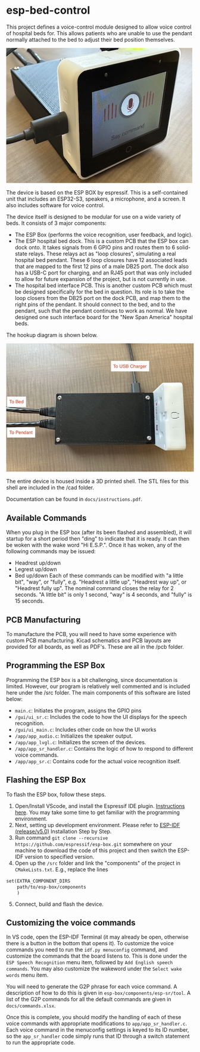 # esp-bed-control

This project defines a voice-control module designed to allow voice control of hospital beds for. This allows patients who are unable to use the pendant normally attached to the bed to adjust their bed position themselves.

![Image of ESP Bed Control Box](img/image.jpg)

The device is based on the ESP BOX by espressif. This is a self-contained unit that includes an ESP32-S3, speakers, a microphone, and a screen. It also includes software for voice control.

The device itself is designed to be modular for use on a wide variety of beds. It consists of 3 major components:
  - The ESP Box (performs the voice recognition, user feedback, and logic).
  - The ESP hospital bed dock. This is a custom PCB that the ESP box can dock onto. It takes signals from 6 GPIO pins and routes them to 6 solid-state relays. These relays act as "loop closures", simulating a real hospital bed pendant. These 6 loop closures have 12 associated leads that are mapped to the first 12 pins of a male DB25 port. The dock also has a USB-C port for charging, and an RJ45 port that was only included to allow for future expansion of the project, but is not currently in use.
  - The hospital bed interface PCB. This is another custom PCB which must be designed specifically for the bed in question. Its role is to take the loop closers from the DB25 port on the dock PCB, and map them to the right pins of the pendant. It should connect to the bed, and to the pendant, such that the pendant continues to work as normal. We have designed one such interface board for the "New Span America" hospital beds. 

The hookup diagram is shown below.

![Image of ESP Bed Control Hookup](img/hookup.jpg)

The entire device is housed inside a 3D printed shell. The STL files for this shell are included in the /cad folder.

Documentation can be found in ``docs/instructions.pdf``.

## Available Commands

When you plug in the ESP box (after its been flashed and assembled), it will startup for a short period then "ding" to indicate that it is ready. It can then be woken with the wake word "Hi E.S.P.". Once it has woken, any of the following commands may be issued:
- Headrest up/down
- Legrest up/down
- Bed up/down
Each of these commands can be modified with "a little bit", "way", or "fully", e.g. "Headrest a little up", "Headrest way up", or "Headrest fully up". The nominal command closes the relay for 2 seconds. "A little bit" is only 1 second, "way" is 4 seconds, and "fully" is 15 seconds.

## PCB Manufacturing

To manufacture the PCB, you will need to have some experience with custom PCB manufacturing. Kicad schematics and PCB layouts are provided for all boards, as well as PDF's. These are all in the /pcb folder.

## Programming the ESP Box

Programming the ESP box is a bit challenging, since documentation is limited. However, our program is relatively well commented and is included here under the /src folder. The main components of this software are listed below:
  - ``main.c``: Initiates the program, assigns the GPIO pins
  - ``/gui/ui_sr.c``: Includes the code to how the UI displays for the speech recognition.
  - ``/gui/ui_main.c``: Includes other code on how the UI works
  - ``/app/app_audio.c``: Initializes the speaker output.
  - ``/app/app_lvgl.c``: Initializes the screen of the devices.
  - ``/app/app_sr_handler.c``: Contains the logic of how to respond to different voice commands.
  - ``/app/app_sr.c``: Contains code for the actual voice recognition itself.

## Flashing the ESP Box

To flash the ESP box, follow these steps.
1. Open/Install VScode, and install the Espressif IDE plugin. [Instructions here](https://docs.espressif.com/projects/esp-idf/en/latest/esp32/get-started/index.html). You may take some time to get familiar with the programming environment.
2. Next, setting up development environment. Please refer to [ESP-IDF (release/v5.0)](https://docs.espressif.com/projects/esp-idf/en/release-v4.4/esp32s3/get-started/index.html#installation-step-by-step) Installation Step by Step.
3. Run command ``git clone --recursive https://github.com/espressif/esp-box.git`` somewhere on your machine to download the code of this project and then switch the ESP-IDF version to specified version.
4. Open up the ``/src`` folder and link the "components" of the project in ``CMakeLists.txt``. E.g., replace the lines
  ```
  set(EXTRA_COMPONENT_DIRS
      path/to/esp-box/components
      )
  ```
5. Connect, build and flash the device.

## Customizing the voice commands

In VS code, open the ESP-IDF Terminal (it may already be open, otherwise there is a button in the bottom that opens it). To customize the voice commands you need to run the ``idf.py menuconfig`` command, and customize the commands that the board listens to.  This is done under the ``ESP Speech Recognition`` menu item, followed by ``Add English speech commands``. You may also customize the wakeword under the ``Select wake words`` menu item.

You will need to generate the G2P phrase for each voice command. A description of how to do this is given in ``esp-box/components/esp-sr/tool``. A list of the G2P commands for all the default commands are given in ``docs/commands.xlsx``.

Once this is complete, you should modify the handling of each of these voice commands with appropriate modifications to ``app/app_sr_handler.c``. Each voice command in the menuconfig settings is keyed to its ID number, so the ``app_sr_handler`` code simply runs that ID through a switch statement to run the appropriate code.

